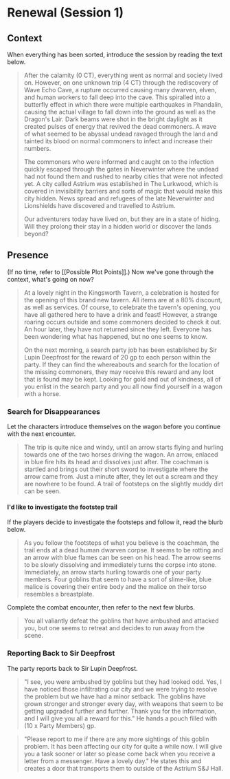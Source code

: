 # Renewal (Session 1)
## Context
When everything has been sorted, introduce the session by reading the text below.
> After the calamity (0 CT), everything went as normal and society lived on. However, on one unknown trip (4 CT) through the rediscovery of Wave Echo Cave, a rupture occurred causing many dwarven, elven, and human workers to fall deep into the cave. This spiralled into a butterfly effect in which there were multiple earthquakes in Phandalin, causing the actual village to fall down into the ground as well as the Dragon's Lair. Dark beams were shot in the bright daylight as it created pulses of energy that revived the dead commoners. A wave of what seemed to be abyssal undead ravaged through the land and tainted its blood on normal commoners to infect and increase their numbers.
> 
> The commoners who were informed and caught on to the infection quickly escaped through the gates in Neverwinter where the undead had not found them and rushed to nearby cities that were not infected yet. A city called Astrium was established in The Lurkwood, which is covered in invisibility barriers and sorts of magic that would make this city hidden. News spread and refugees of the late Neverwinter and Lionshields have discovered and travelled to Astrium.
> 
> Our adventurers today have lived on, but they are in a state of hiding. Will they prolong their stay in a hidden world or discover the lands beyond?

## Presence
(If no time, refer to [[Possible Plot Points]].)
Now we've gone through the context, what's going on now?

> At a lovely night in the Kingsworth Tavern, a celebration is hosted for the opening of this brand new tavern. All items are at a 80% discount, as well as services. Of course, to celebrate the tavern's opening, you have all gathered here to have a drink and feast! However, a strange roaring occurs outside and some commoners decided to check it out. An hour later, they have not returned since they left. Everyone has been wondering what has happened, but no one seems to know.
> 
> On the next morning, a search party job has been established by Sir Lupin Deepfrost for the reward of 20 gp to each person within the party. If they can find the whereabouts and search for the location of the missing commoners, they may receive this reward and any loot that is found may be kept. Looking for gold and out of kindness, all of you enlist in the search party and you all now find yourself in a wagon with a horse.

### Search for Disappearances
Let the characters introduce themselves on the wagon before you continue with the next encounter.

> The trip is quite nice and windy, until an arrow starts flying and hurling towards one of the two horses driving the wagon. An arrow, enlaced in blue fire hits its head and dissolves just after. The coachman is startled and brings out their short sword to investigate where the arrow came from. Just a minute after, they let out a scream and they are nowhere to be found. A trail of footsteps on the slightly muddy dirt can be seen.

#### I'd like to investigate the footstep trail
If the players decide to investigate the footsteps and follow it, read the blurb below.

> As you follow the footsteps of what you believe is the coachman, the trail ends at a dead human dwarven corpse. It seems to be rotting and an arrow with blue flames can be seen on his head. The arrow seems to be slowly dissolving and immediately turns the corpse into stone. Immediately, an arrow starts hurling towards one of your party members. Four goblins that seem to have a sort of slime-like, blue malice is covering their entire body and the malice on their torso resembles a breastplate.

Complete the combat encounter, then refer to the next few blurbs.

> You all valiantly defeat the goblins that have ambushed and attacked you, but one seems to retreat and decides to run away from the scene.

### Reporting Back to Sir Deepfrost
The party reports back to Sir Lupin Deepfrost.

> "I see, you were ambushed by goblins but they had looked odd. Yes, I have noticed those infiltrating our city and we were trying to resolve the problem but we have had a minor setback. The goblins have grown stronger and stronger every day, with weapons that seem to be getting upgraded further and further. Thank you for the information, and I will give you all a reward for this." He hands a pouch filled with (10 x Party Members) gp.

> "Please report to me if there are any more sightings of this goblin problem. It has been affecting our city for quite a while now. I will give you a task sooner or later so please come back when you receive a letter from a messenger. Have a lovely day." He states this and creates a door that transports them to outside of the Astrium S&J Hall.